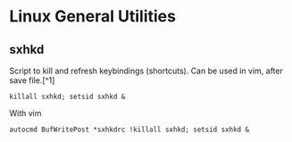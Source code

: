 # Linux General Utilities

## sxhkd

Script to kill and refresh keybindings (shortcuts). Can be used in vim, after save file.[^1]

```
killall sxhkd; setsid sxhkd &
```

With vim
```
autocmd BufWritePost *sxhkdrc !killall sxhkd; setsid sxhkd &
```

